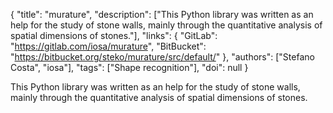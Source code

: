 {
  "title": "murature",
  "description": ["This Python library was written as an help for the study of stone walls, mainly through the quantitative analysis of spatial dimensions of stones."],
  "links": {
    "GitLab": "https://gitlab.com/iosa/murature",
    "BitBucket": "https://bitbucket.org/steko/murature/src/default/"
  },
  "authors": ["Stefano Costa", "iosa"],
  "tags": ["Shape recognition"],
  "doi": null
}

<!-- Generated by csv2md.R – do not edit by hand -->

This Python library was written as an help for the study of stone walls, mainly through the quantitative analysis of spatial dimensions of stones.